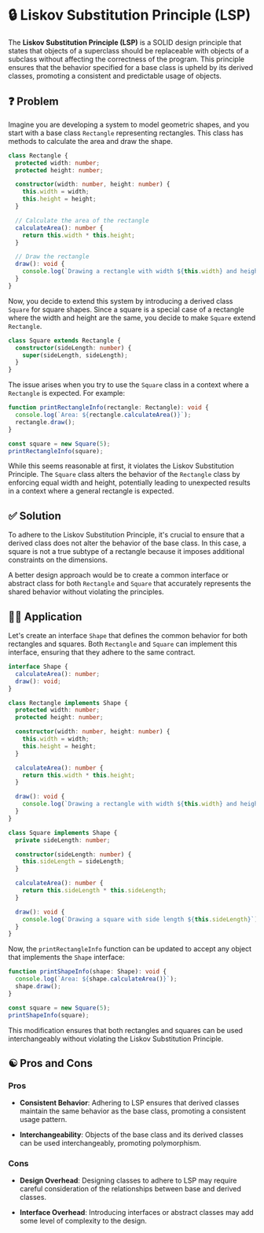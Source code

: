 # 🔒 Liskov Substitution Principle (LSP)

The **Liskov Substitution Principle (LSP)** is a SOLID design principle that states that objects of a superclass should be replaceable with objects of a subclass without affecting the correctness of the program. This principle ensures that the behavior specified for a base class is upheld by its derived classes, promoting a consistent and predictable usage of objects.

## ❓ Problem

Imagine you are developing a system to model geometric shapes, and you start with a base class `Rectangle` representing rectangles. This class has methods to calculate the area and draw the shape.

```typescript
class Rectangle {
  protected width: number;
  protected height: number;

  constructor(width: number, height: number) {
    this.width = width;
    this.height = height;
  }

  // Calculate the area of the rectangle
  calculateArea(): number {
    return this.width * this.height;
  }

  // Draw the rectangle
  draw(): void {
    console.log(`Drawing a rectangle with width ${this.width} and height ${this.height}`);
  }
}

```

Now, you decide to extend this system by introducing a derived class `Square` for square shapes. Since a square is a special case of a rectangle where the width and height are the same, you decide to make `Square` extend `Rectangle`.

```typescript
class Square extends Rectangle {
  constructor(sideLength: number) {
    super(sideLength, sideLength);
  }
}
```

The issue arises when you try to use the `Square` class in a context where a `Rectangle` is expected. For example:

```typescript
function printRectangleInfo(rectangle: Rectangle): void {
  console.log(`Area: ${rectangle.calculateArea()}`);
  rectangle.draw();
}

const square = new Square(5);
printRectangleInfo(square);
```

While this seems reasonable at first, it violates the Liskov Substitution Principle. The `Square` class alters the behavior of the `Rectangle` class by enforcing equal width and height, potentially leading to unexpected results in a context where a general rectangle is expected.

## ✅ Solution

To adhere to the Liskov Substitution Principle, it's crucial to ensure that a derived class does not alter the behavior of the base class. In this case, a square is not a true subtype of a rectangle because it imposes additional constraints on the dimensions.

A better design approach would be to create a common interface or abstract class for both `Rectangle` and `Square` that accurately represents the shared behavior without violating the principles.

## ✍🏻 Application

Let's create an interface `Shape` that defines the common behavior for both rectangles and squares. Both `Rectangle` and `Square` can implement this interface, ensuring that they adhere to the same contract.

```typescript
interface Shape {
  calculateArea(): number;
  draw(): void;
}

class Rectangle implements Shape {
  protected width: number;
  protected height: number;

  constructor(width: number, height: number) {
    this.width = width;
    this.height = height;
  }

  calculateArea(): number {
    return this.width * this.height;
  }

  draw(): void {
    console.log(`Drawing a rectangle with width ${this.width} and height ${this.height}`);
  }
}

class Square implements Shape {
  private sideLength: number;

  constructor(sideLength: number) {
    this.sideLength = sideLength;
  }

  calculateArea(): number {
    return this.sideLength * this.sideLength;
  }

  draw(): void {
    console.log(`Drawing a square with side length ${this.sideLength}`);
  }
}
```

Now, the `printRectangleInfo` function can be updated to accept any object that implements the `Shape` interface:

```typescript
function printShapeInfo(shape: Shape): void {
  console.log(`Area: ${shape.calculateArea()}`);
  shape.draw();
}

const square = new Square(5);
printShapeInfo(square);
```

This modification ensures that both rectangles and squares can be used interchangeably without violating the Liskov Substitution Principle.

## ☯️ Pros and Cons

### Pros

- **Consistent Behavior**: Adhering to LSP ensures that derived classes maintain the same behavior as the base class, promoting a consistent usage pattern.

- **Interchangeability**: Objects of the base class and its derived classes can be used interchangeably, promoting polymorphism.

### Cons

- **Design Overhead**: Designing classes to adhere to LSP may require careful consideration of the relationships between base and derived classes.

- **Interface Overhead**: Introducing interfaces or abstract classes may add some level of complexity to the design.
